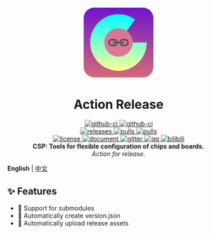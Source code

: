 <div align="center">
    <a href="https://csplink.top">
        <img width="160" heigth="160" src="https://raw.githubusercontent.com/csplink/csp/master/Apps/CSP.Apps.Dev/Resources/Images/logo.svg" alt="logo" />
    </a>
    <h1>Action Release</h1>
    <div>
        <a href="https://github.com/csplink/action_release/actions?query=workflow%3A%F0%9F%92%95mirror">
            <img src="https://img.shields.io/github/actions/workflow/status/csplink/action_release/mirror.yml?style=flat&label=mirror" alt="github-ci" />
        </a>
        <a href="https://github.com/csplink/action_release/actions?query=workflow%3A%F0%9F%94%96release">
            <img src="https://img.shields.io/github/actions/workflow/status/csplink/action_release/release.yml?style=flat&label=release" alt="github-ci" />
        </a>
    </div>
    <div>
        <a href="https://github.com/csplink/action_release/releases">
            <img src="https://img.shields.io/github/release/csplink/action_release.svg?style=flat" alt="releases" />
        </a>
        <a href="https://github.com/csplink/action_release/pulls">
            <img src="https://img.shields.io/github/issues-pr/csplink/action_release.svg" alt="pulls" />
        </a>
        <a href="https://github.com/csplink/action_release/issues">
            <img src="https://img.shields.io/github/issues/csplink/action_release.svg" alt="pulls" />
        </a>
    </div>
    <div>
        <a href="https://github.com/csplink/action_release/blob/master/LICENSE">
            <img src="https://img.shields.io/github/license/csplink/action_release.svg?colorB=f48041&style=flat" alt="license" />
        </a>
        <a href="https://csplink.top">
            <img src="https://img.shields.io/badge/wiki-document-blue?style=flat" alt="document" />
        </a>
        <a href="https://gitter.im/csplink/community">
            <img src="https://badges.gitter.im/csplink/csp.svg" alt="gitter" />
        </a>
        <a href="https://jq.qq.com/?_wv=1027&k=CWt7TZln">
            <img src="https://img.shields.io/badge/chat-on%20QQ-ff69b4.svg?style=flat" alt="qq" />
        </a>
        <a href="https://space.bilibili.com/24969427/">
            <img src="https://img.shields.io/badge/video-bilibili-FB7299?style=flat" alt="bilibili" />
        </a>
    </div>
    <b>CSP: Tools for flexible configuration of chips and boards.</b><br/>
    <i>Action for release.</i><br/>
</div>

**English** | [中文](README-zh_CN.md)

## ✨ Features

- 🧱 Support for submodules
- 👷 Automatically create version.json
- 🚚 Automatically upload release assets
